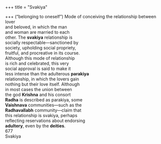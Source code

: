 +++
title = "Svakiya"

+++
(“belonging to oneself”) Mode of conceiving the relationship between lover  
and beloved, in which the man  
and woman are married to each  
other. The **svakiya** relationship is  
socially respectable—sanctioned by  
society, upholding social propriety,  
fruitful, and procreative in its course.  
Although this mode of relationship  
is rich and celebrated, this very  
social approval is said to make it  
less intense than the adulterous **parakiya**  
relationship, in which the lovers gain  
nothing but their love itself. Although  
in most cases the union between  
the god **Krishna** and his consort  
**Radha** is described as parakiya, some  
**Vaishnava** communities—such as the  
**Radhavallabh** community—claim that  
this relationship is svakiya, perhaps  
reflecting reservations about endorsing  
**adultery**, even by the **deities**.  
677  
Svakiya